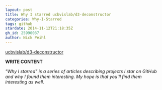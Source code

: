 ```yaml
---
layout: post
title: Why I starred ucbvislab/d3-deconstructor
categories: Why-I-Starred
tags: github
stardate: 2014-11-12T21:18:35Z
gh_id: 25990037
author: Nick Peihl
---
```


[ucbvislab/d3-deconstructor](star.repo.html_url)

**WRITE CONTENT**

*"Why I starred" is a series of articles describing projects I star on GitHub and why I found them interesting. My hope is that you'll find them interesting as well.*


